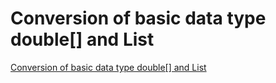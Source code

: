 # Conversion of basic data type double[] and List
[Conversion of basic data type double[] and List](https://aiwithcloud.com/2022/09/15/conversion_of_basic_data_type_double_and_list/)